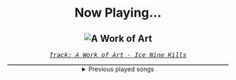 <div align="center"> 
<h1>Now Playing...</h1>

![A Work of Art](https://i.scdn.co/image/ab67616d00001e022a044aa0553e062b94fcb128)
--
_<samp><a href="https://open.spotify.com/track/3K7vovoUvysvYih4CNKIOc">Track: A Work of Art - Ice Nine Kills</a></samp>_

<div style="border: 1px #4B5054 solid"></div>
<details>
  <summary>
    Previous played songs
  </summary>
  <table>
    <thead>
      <tr>
        <th>
          Artist
        </th>
        <th>
          Song
        </th>
        <th>
          Link
        </th>
      </tr>
    </thead>
    <tbody>
      <tr><td>Ice Nine Kills</td><td>A Work of Art</td><td><a href="https://open.spotify.com/track/3K7vovoUvysvYih4CNKIOc">https://open.spotify.com/track/3K7vovoUvysvYih4CNKIOc</a></td></tr><tr><td>Ice Nine Kills</td><td>A Work of Art</td><td><a href="https://open.spotify.com/track/3K7vovoUvysvYih4CNKIOc">https://open.spotify.com/track/3K7vovoUvysvYih4CNKIOc</a></td></tr><tr><td>The Plot In You</td><td>Fall Again</td><td><a href="https://open.spotify.com/track/31SW4eRWLwwoTyd81xkYUq">https://open.spotify.com/track/31SW4eRWLwwoTyd81xkYUq</a></td></tr><tr><td>Our Last Night</td><td>Heathens</td><td><a href="https://open.spotify.com/track/7cwcweCOo8UfCW5OzsLpDD">https://open.spotify.com/track/7cwcweCOo8UfCW5OzsLpDD</a></td></tr><tr><td>Siamese</td><td>Holy</td><td><a href="https://open.spotify.com/track/6y2AdzDhaI9cwsxiz0q6SQ">https://open.spotify.com/track/6y2AdzDhaI9cwsxiz0q6SQ</a></td></tr><tr><td>Our Promise</td><td>Evoke</td><td><a href="https://open.spotify.com/track/7bUtuF3qbiDkjWbQOOsBvz">https://open.spotify.com/track/7bUtuF3qbiDkjWbQOOsBvz</a></td></tr><tr><td>ENMY</td><td>Clarity</td><td><a href="https://open.spotify.com/track/3oQc00F78zXLeisBl1At7h">https://open.spotify.com/track/3oQc00F78zXLeisBl1At7h</a></td></tr><tr><td>Ice Nine Kills</td><td>Hip To Be Scared [Feat. Jacoby Shaddix]</td><td><a href="https://open.spotify.com/track/1tBghD5Z8rBeN7eHDXLamy">https://open.spotify.com/track/1tBghD5Z8rBeN7eHDXLamy</a></td></tr><tr><td>The Plot In You</td><td>Divide</td><td><a href="https://open.spotify.com/track/2ciYYljvXw3vJdWi6hkEfS">https://open.spotify.com/track/2ciYYljvXw3vJdWi6hkEfS</a></td></tr><tr><td>Demon Hunter</td><td>The Last One Alive</td><td><a href="https://open.spotify.com/track/404JP0izdnzoDXX8pqXzm4">https://open.spotify.com/track/404JP0izdnzoDXX8pqXzm4</a></td></tr><tr><td>Ice Nine Kills</td><td>Welcome To Horrorwood</td><td><a href="https://open.spotify.com/track/584YRYWhvXFXCFrktLNCpG">https://open.spotify.com/track/584YRYWhvXFXCFrktLNCpG</a></td></tr><tr><td>We Came As Romans</td><td>Black Hole</td><td><a href="https://open.spotify.com/track/1g5Jqwo02PuitYfv19B6Jn">https://open.spotify.com/track/1g5Jqwo02PuitYfv19B6Jn</a></td></tr><tr><td>Demon Hunter</td><td>The Heart of a Graveyard</td><td><a href="https://open.spotify.com/track/2OLprWfuCPXoLH31BWufHs">https://open.spotify.com/track/2OLprWfuCPXoLH31BWufHs</a></td></tr><tr><td>HOYO-MiX</td><td>Nameless Faces - English Ver.</td><td><a href="https://open.spotify.com/track/4fCDFyZWf3N6D5y2vQgPT8">https://open.spotify.com/track/4fCDFyZWf3N6D5y2vQgPT8</a></td></tr><tr><td>Earthbound.</td><td>Flight</td><td><a href="https://open.spotify.com/track/584iKEZwdMPlvOXcTa09qx">https://open.spotify.com/track/584iKEZwdMPlvOXcTa09qx</a></td></tr><tr><td>Eralise</td><td>LST CNTRL</td><td><a href="https://open.spotify.com/track/5D3V5fx58GjpDA6Hca3sDR">https://open.spotify.com/track/5D3V5fx58GjpDA6Hca3sDR</a></td></tr><tr><td>The Raven Age</td><td>Forgive & Forget</td><td><a href="https://open.spotify.com/track/17jRgxPcQ90a9TcQ8GyLzz">https://open.spotify.com/track/17jRgxPcQ90a9TcQ8GyLzz</a></td></tr><tr><td>One Morning Left</td><td>Beat It</td><td><a href="https://open.spotify.com/track/73P5uZwFQA4zs6mSQFkRBZ">https://open.spotify.com/track/73P5uZwFQA4zs6mSQFkRBZ</a></td></tr><tr><td>Infected Rain</td><td>DYING LIGHT</td><td><a href="https://open.spotify.com/track/1Nt0ei0lg9KtxY6JzIfyUq">https://open.spotify.com/track/1Nt0ei0lg9KtxY6JzIfyUq</a></td></tr><tr><td>Prospective</td><td>OCD</td><td><a href="https://open.spotify.com/track/05a4Tb7yf4zjgof74O0qRF">https://open.spotify.com/track/05a4Tb7yf4zjgof74O0qRF</a></td></tr>
    </tbody>
  </table>
</details>

</div>
